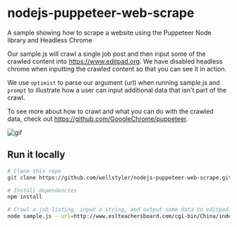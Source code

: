 # nodejs-puppeteer-web-scrape
A sample showing how to scrape a website using the Puppeteer Node library and Headless Chrome

Our sample.js will crawl a single job post and then input some of the crawled content into https://www.editpad.org. We have disabled headless chrome when inputting the crawled content so that you can see it in action.

We use `optimist` to parse our argument (url) when running sample.js and `prompt` to illustrate how a user can input additional data that isn't part of the crawl.

To see more about how to crawl and what you can do with the crawled data, check out https://github.com/GoogleChrome/puppeteer.

![gif](http://g.recordit.co/o4VA7KH8Gg.gif)

## Run it locally

```bash
# Clone this repo
git clone https://github.com/wellstyler/nodejs-puppeteer-web-scrape.git

# Install dependencies
npm install

# Crawl a job listing, input a string, and output some data to editpad.org
node sample.js --url=http://www.eslteachersboard.com/cgi-bin/China/index.pl?read=310980
```
